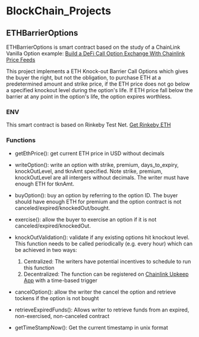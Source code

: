 # BlockChain_Projects
## ETHBarrierOptions
ETHBarrierOptions is smart contract based on the study of a ChainLink Vanilla Option example: [Build a DeFi Call Option Exchange With Chainlink Price Feeds](https://blog.chain.link/defi-call-option-exchange-in-solidity/)

This project implements a ETH Knock-out Barrier Call Options which gives the buyer the right, but not the obligation, to purchase ETH at a predetermined amount and strike price, if the ETH price does not go below a specified knockout level during the option's life. If ETH price fall below the barrier at any point in the option's life, the option expires worthless.

### ENV
This smart contract is based on Rinkeby Test Net.  [Get Rinkeby ETH](https://rinkebyfaucet.com/)

### Functions
* getEthPrice():  get current ETH price in USD without decimals

* writeOption(): write an option with strike, premium, days_to_expiry, knockOutLevel, and tknAmt specified.   Note strike, premium, knockOutLevel are all intergers without decimals.  The writer must have enough ETH for tknAmt.

* buyOption(): buy an option by referring to the option ID.   The buyer should have enough ETH for premium and the option contract is not canceled/expired/knockedOut/bought.

* exercise(): allow the buyer to exercise an option if it is not canceled/expired/knockedOut.

* knockOutValidation(): validate if any existing options hit knockout level.  This function needs to be called periodically (e.g. every hour) which can be achieved in two ways:
  1. Centralized: The writers have potential incentives to schedule to run this function
  2. Decentralized: The function can be registered on [Chainlink Upkeep App](https://keepers.chain.link/new-time-based) with a time-based trigger

* cancelOption():  allow the writer the cancel the option and retrieve tockens if the option is not bought

* retrieveExpiredFunds(): Allows writer to retrieve funds from an expired, non-exercised, non-canceled contract

* getTimeStampNow():  Get the current timestamp in unix format
